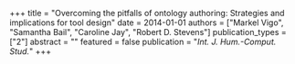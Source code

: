 +++
title = "Overcoming the pitfalls of ontology authoring: Strategies and implications for tool design"
date = 2014-01-01
authors = ["Markel Vigo", "Samantha Bail", "Caroline Jay", "Robert D. Stevens"]
publication_types = ["2"]
abstract = ""
featured = false
publication = "*Int. J. Hum.-Comput. Stud.*"
+++

